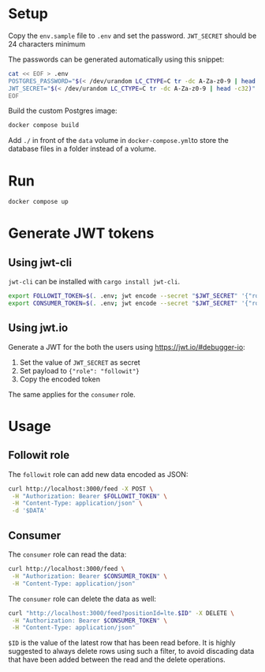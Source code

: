 # Setup

Copy the `env.sample` file to `.env` and set the password.
`JWT_SECRET` should be 24 characters minimum

The passwords can be generated automatically using this snippet:
```bash
cat << EOF > .env
POSTGRES_PASSWORD="$(< /dev/urandom LC_CTYPE=C tr -dc A-Za-z0-9 | head -c32)"
JWT_SECRET="$(< /dev/urandom LC_CTYPE=C tr -dc A-Za-z0-9 | head -c32)"
EOF
```

Build the custom Postgres image:
```bash
docker compose build
```

Add `./` in front of the `data` volume in `docker-compose.yml`to store the database files in a folder instead of a volume.

# Run

```bash
docker compose up
```

# Generate JWT tokens

## Using jwt-cli

`jwt-cli` can be installed with `cargo install jwt-cli`.

```bash
export FOLLOWIT_TOKEN=$(. .env; jwt encode --secret "$JWT_SECRET" '{"role": "followit"}')
export CONSUMER_TOKEN=$(. .env; jwt encode --secret "$JWT_SECRET" '{"role": "consumer"}')
```

## Using jwt.io

Generate a JWT for the both the users using https://jwt.io/#debugger-io:
1. Set the value of `JWT_SECRET` as secret
2. Set payload to `{"role": "followit"}`
3. Copy the encoded token

The same applies for the `consumer` role.

# Usage

## Followit role

The `followit` role can add new data encoded as JSON:

```bash
curl http://localhost:3000/feed -X POST \
 -H "Authorization: Bearer $FOLLOWIT_TOKEN" \
 -H "Content-Type: application/json" \
 -d '$DATA'
```

## Consumer

The `consumer` role can read the data:

```bash
curl http://localhost:3000/feed \
 -H "Authorization: Bearer $CONSUMER_TOKEN" \
 -H "Content-Type: application/json"
```

The `consumer` role can delete the data as well:

```bash
curl "http://localhost:3000/feed?positionId=lte.$ID" -X DELETE \
 -H "Authorization: Bearer $CONSUMER_TOKEN" \
 -H "Content-Type: application/json"
```

`$ID` is the value of the latest row that has been read before.
It is highly suggested to always delete rows using such a filter, to avoid discading data that have been added between the read and the delete operations.
